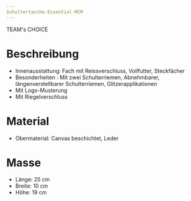 ```yaml
---
Schultertasche-Essential-MCM
---
```

TEAM's CHOICE

# Beschreibung
- Innenausstattung: Fach mit Reissverschluss, Vollfutter, Steckfächer
- Besonderheiten : Mit zwei Schulterriemen, Abnehmbarer, längenverstellbarer Schulterriemen, Glitzerapplikationen
- Mit Logo-Musterung
- Mit Riegelverschluss

# Material
- Obermaterial: Canvas beschichtet, Leder

# Masse
- Länge: 25 cm
- Breite: 10 cm
- Höhe: 19 cm
